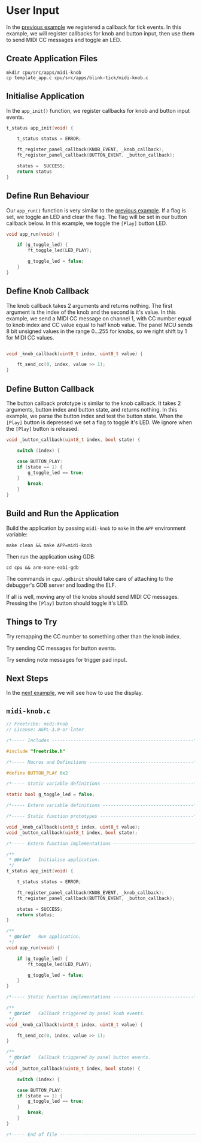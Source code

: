 # User Input

In the [previous example](registering-callbacks.md) we registered a callback for tick events.
In this example, we will register callbacks for knob and button input,
then use them to send MIDI CC messages and toggle an LED.

## Create Application Files

```
mkdir cpu/src/apps/midi-knob
cp template_app.c cpu/src/apps/blink-tick/midi-knob.c
```

## Initialise Application

In the `app_init()` function, we register callbacks for knob and button input events.

```c
t_status app_init(void) {

    t_status status = ERROR;

    ft_register_panel_callback(KNOB_EVENT, _knob_callback);
    ft_register_panel_callback(BUTTON_EVENT, _button_callback);

    status =  SUCCESS;
    return status
}
```

## Define Run Behaviour

Our `app_run()` function is very similar to the [previous example](registering-callbacks.md).
If a flag is set, we toggle an LED and clear the flag. The flag will be set
in our button callback below. In this example, we toggle the `[Play]` button LED.

```c
void app_run(void) {

    if (g_toggle_led) {
        ft_toggle_led(LED_PLAY);

        g_toggle_led = false;
    }
}
```

## Define Knob Callback

The knob callback takes 2 arguments and returns nothing. The first argument is the index
of the knob and the second is it's value. In this example, we send a MIDI CC message
on channel 1, with CC number equal to knob index and CC value equal to half knob value.
The panel MCU sends 8 bit unsigned values in the range 0...255 for knobs, so we right shift
by 1 for MIDI CC values.

```c

void _knob_callback(uint8_t index, uint8_t value) {

    ft_send_cc(0, index, value >> 1);
}

```

## Define Button Callback

The button callback prototype is similar to the knob callback.
It takes 2 arguments, button index and button state, and returns nothing.
In this example, we parse the button index and test the button state.
When the `[Play]` button is depressed we set a flag to toggle it's LED.
We ignore when the `[Play]` button is released.

```c
void _button_callback(uint8_t index, bool state) {

    switch (index) {

    case BUTTON_PLAY:
	if (state == 1) {
	    g_toggle_led == true;
	}
        break;
    }
}
```

## Build and Run the Application

Build the application by passing `midi-knob` to `make` in the `APP` environment variable:

```
make clean && make APP=midi-knob
```

Then run the application using GDB:

```
cd cpu && arm-none-eabi-gdb
```

The commands in `cpu/.gdbinit` should take care of
attaching to the debugger's GDB server and loading the ELF.

If all is well, moving any of the knobs should send MIDI CC messages.
Pressing the `[Play]` button should toggle it's LED.

## Things to Try

Try remapping the CC number to something other than the knob index.

Try sending CC messages for button events.

Try sending note messages for trigger pad input.

## Next Steps

In the [next example](display.md), we will see how to use the display.

## `midi-knob.c`

```c
// Freetribe: midi-knob
// License: AGPL-3.0-or-later

/*----- Includes -----------------------------------------------------*/

#include "freetribe.h"

/*----- Macros and Definitions ---------------------------------------*/

#define BUTTON_PLAY 0x2

/*----- Static variable definitions ----------------------------------*/

static bool g_toggle_led = false;

/*----- Extern variable definitions ----------------------------------*/

/*----- Static function prototypes -----------------------------------*/

void _knob_callback(uint8_t index, uint8_t value);
void _button_callback(uint8_t index, bool state);

/*----- Extern function implementations ------------------------------*/

/**
 * @brief   Initialise application.
 */
t_status app_init(void) {

    t_status status = ERROR;

    ft_register_panel_callback(KNOB_EVENT, _knob_callback);
    ft_register_panel_callback(BUTTON_EVENT, _button_callback);

    status = SUCCESS;
    return status;
}

/**
 * @brief   Run application.
 */
void app_run(void) {

    if (g_toggle_led) {
        ft_toggle_led(LED_PLAY);

        g_toggle_led = false;
    }
}

/*----- Static function implementations ------------------------------*/

/**
 * @brief   Callback triggered by panel knob events.
 */
void _knob_callback(uint8_t index, uint8_t value) {

    ft_send_cc(0, index, value >> 1);
}

/**
 * @brief   Callback triggered by panel button events.
 */
void _button_callback(uint8_t index, bool state) {

    switch (index) {

    case BUTTON_PLAY:
	if (state == 1) {
	    g_toggle_led == true;
	}
        break;
    }
}

/*----- End of file --------------------------------------------------*/

```

